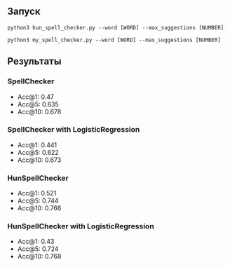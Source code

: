 ## Запуск
```code
python3 hun_spell_checker.py --word [WORD] --max_suggestions [NUMBER]

python3 my_spell_checker.py --word [WORD] --max_suggestions [NUMBER]
```

## Результаты

### SpellChecker
* Acc@1:  0.47
* Acc@5:  0.635
* Acc@10:  0.678

### SpellChecker with LogisticRegression
* Acc@1:  0.441
* Acc@5:  0.622
* Acc@10:  0.673

### HunSpellChecker
* Acc@1:  0.521
* Acc@5:  0.744
* Acc@10:  0.766

### HunSpellChecker with LogisticRegression
* Acc@1:  0.43
* Acc@5:  0.724
* Acc@10:  0.768